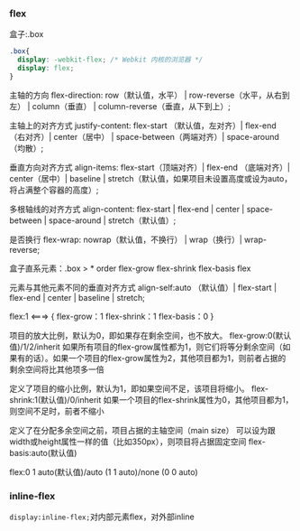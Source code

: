 ### flex
盒子:.box
```css
.box{
  display: -webkit-flex; /* Webkit 内核的浏览器 */
  display: flex;
}
```

主轴的方向
flex-direction: row（默认值，水平） | row-reverse（水平，从右到左） | column（垂直） | column-reverse（垂直，从下到上）;

主轴上的对齐方式
justify-content: flex-start （默认值，左对齐）| flex-end （右对齐）| center（居中） | space-between（两端对齐）| space-around（均散）;

垂直方向对齐方式
align-items: flex-start（顶端对齐）| flex-end （底端对齐）| center（居中）| baseline | stretch（默认值，如果项目未设置高度或设为auto，将占满整个容器的高度）;

多根轴线的对齐方式
align-content: flex-start | flex-end | center | space-between | space-around | stretch（默认值）;

是否换行
flex-wrap: nowrap（默认值，不换行） | wrap（换行）| wrap-reverse;

盒子直系元素：.box > *
order
flex-grow
flex-shrink
flex-basis
flex

元素与其他元素不同的垂直对齐方式
align-self:auto （默认值）| flex-start | flex-end | center | baseline | stretch;


flex:1
<===>
{
  flex-grow：1
  flex-shrink：1
  flex-basis：0
}

项目的放大比例，默认为0，即如果存在剩余空间，也不放大。
flex-grow:0(默认值)/1/2/inherit
如果所有项目的flex-grow属性都为1，则它们将等分剩余空间（如果有的话）。如果一个项目的flex-grow属性为2，其他项目都为1，则前者占据的剩余空间将比其他项多一倍

定义了项目的缩小比例，默认为1，即如果空间不足，该项目将缩小。
flex-shrink:1(默认值)/0/inherit
如果一个项目的flex-shrink属性为0，其他项目都为1，则空间不足时，前者不缩小

定义了在分配多余空间之前，项目占据的主轴空间（main size）
可以设为跟width或height属性一样的值（比如350px），则项目将占据固定空间
flex-basis:auto(默认值)

flex:0 1 auto(默认值)/auto (1 1 auto)/none (0 0 auto)

### inline-flex
`display:inline-flex;`对内部元素flex，对外部inline